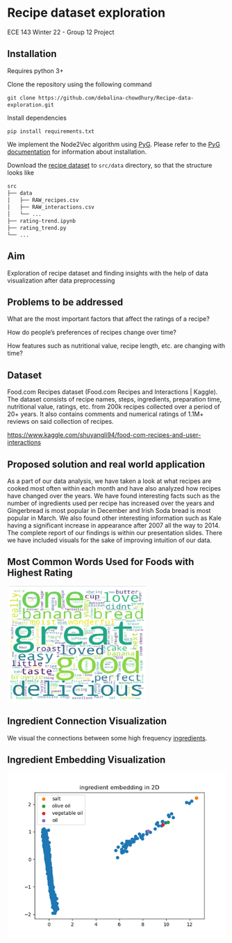 # Recipe dataset exploration 

ECE 143 Winter 22 - Group 12 Project

## Installation

Requires python 3+

Clone the repository using the following command
```
git clone https://github.com/debalina-chowdhury/Recipe-data-exploration.git
```

Install dependencies
```
pip install requirements.txt
```

We implement the Node2Vec algorithm using [PyG](https://github.com/pyg-team/pytorch_geometric). Please refer to
the [PyG documentation](https://pytorch-geometric.readthedocs.io/en/latest/notes/installation.html) for information about installation.

Download the [recipe dataset](https://www.kaggle.com/shuyangli94/food-com-recipes-and-user-interactions) to `src/data` directory, so that the structure looks like
```
src
├── data
│   ├── RAW_recipes.csv
│   ├── RAW_interactions.csv
│   └── ...
├── rating-trend.ipynb
├── rating_trend.py
└── ...
```

## Aim
Exploration of recipe dataset and finding insights with the help of data visualization after data preprocessing

## Problems to be addressed
What are the most important factors that affect the ratings of a recipe?

How do people’s preferences of recipes change over time?

How features such as nutritional value, recipe length, etc. are changing with time?

## Dataset
Food.com Recipes dataset (Food.com Recipes and Interactions | Kaggle). The dataset consists of recipe names, steps, ingredients, preparation time, nutritional value, ratings, etc. from 200k recipes collected over a period of 20+ years. It also contains comments and numerical ratings of 1.1M+ reviews on said collection of recipes.

https://www.kaggle.com/shuyangli94/food-com-recipes-and-user-interactions


## Proposed solution and real world application
As a part of our data analysis, we have taken a look at what recipes are cooked most often within each month and have also analyzed how recipes have changed over the years. We have found interesting facts such as the number of ingredients used per recipe has increased over the years and Gingerbread is most popular in December and Irish Soda bread is most popular in March. We also found other interesting information such as Kale having a significant increase in appearance after 2007 all the way to 2014. The complete report of our findings is within our presentation slides. There we have included visuals for the sake of improving intuition of our data.

## Most Common Words Used for Foods with Highest Rating

![plot](src/highest_rating_recipes_wordcloud.png)

## Ingredient Connection Visualization
We visual the connections between some high frequency [ingredients](src/food_connection.html).

## Ingredient Embedding Visualization

![plot](src/ingredient_embedding_2d.png)
